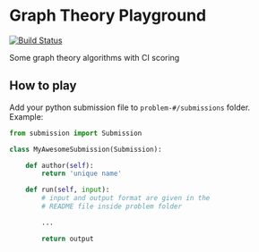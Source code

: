 # Graph Theory Playground
[![Build Status](https://travis-ci.com/lypnol/graph-theory.svg?token=cn7FeexYa7Y6ybrLsAwC&branch=master)](https://travis-ci.com/lypnol/graph-theory)

Some graph theory algorithms with CI scoring

## How to play
Add your python submission file to `problem-#/submissions` folder.  
Example:
```python
from submission import Submission

class MyAwesomeSubmission(Submission):

    def author(self):
        return 'unique name'

    def run(self, input):
        # input and output format are given in the
        # README file inside problem folder

        ...

        return output
```
